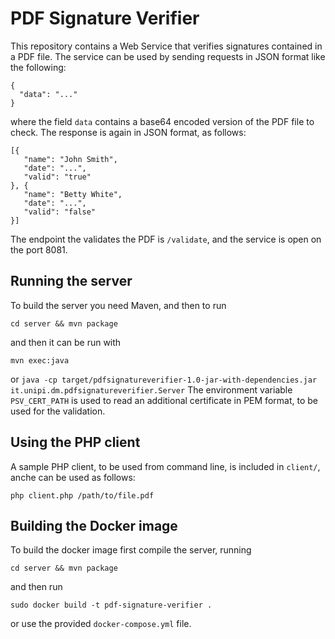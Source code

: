 # PDF Signature Verifier

This repository contains a Web Service that verifies signatures contained
in a PDF file. The service can be used by sending requests in JSON format
like the following:
```
{
  "data": "..."
}
```
where the field ```data``` contains a base64 encoded version of the PDF file
to check. The response is again in JSON format, as follows:
```
[{
   "name": "John Smith",
   "date": "...",
   "valid": "true"
}, {
   "name": "Betty White",
   "date": "...",
   "valid": "false"
}]
```
The endpoint the validates the PDF is ```/validate```, and the service is open
on the port 8081. 

## Running the server

To build the server you need Maven, and then to run 
```
cd server && mvn package
```
and then it can be run with
```
mvn exec:java
```
or ```java -cp target/pdfsignatureverifier-1.0-jar-with-dependencies.jar it.unipi.dm.pdfsignatureverifier.Server```
The environment variable ```PSV_CERT_PATH``` is used to read an additional certificate in PEM format, 
to be used for the validation. 

## Using the PHP client

A sample PHP client, to be used from command line, is included in ```client/```, anche can
be used as follows:
```
php client.php /path/to/file.pdf
```

## Building the Docker image

To build the docker image first compile the server, running 
```
cd server && mvn package
```
and then run
```
sudo docker build -t pdf-signature-verifier .
```
or use the provided ```docker-compose.yml``` file. 
